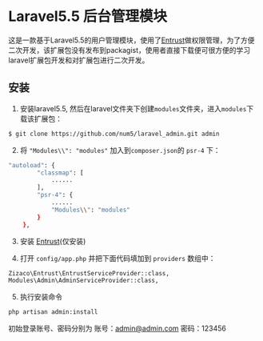 # Laravel5.5 后台管理模块

这是一款基于Laravel5.5的用户管理模块，使用了[Entrust](https://github.com/Zizaco/entrust)做权限管理，为了方便二次开发，该扩展包没有发布到packagist，使用者直接下载便可很方便的学习laravel扩展包开发和对扩展包进行二次开发。

## 安装
1. 安装laravel5.5, 然后在laravel文件夹下创建`modules`文件夹，进入`modules`下载该扩展包：

```bash
$ git clone https://github.com/num5/laravel_admin.git admin
```

2. 将 `"Modules\\": "modules"` 加入到`composer.json`的 `psr-4` 下：

```bash
"autoload": {
        "classmap": [
            ......
        ],
        "psr-4": {
            ......
            "Modules\\": "modules"
        }
    },
```

3. 安装 [Entrust](https://github.com/Zizaco/entrust)(仅安装)

4. 打开 `config/app.php` 并把下面代码填加到 `providers` 数组中：

```bash
Zizaco\Entrust\EntrustServiceProvider::class,
Modules\Admin\AdminServiceProvider::class,
```

5. 执行安装命令

```bash
php artisan admin:install
```

初始登录账号、密码分别为
账号：admin@admin.com
密码：123456